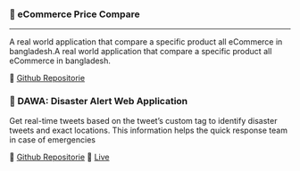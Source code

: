 ### :pushpin: eCommerce Price Compare
---
A real world application that compare a specific product all eCommerce
in bangladesh.A real world application that compare a specific product all
eCommerce in bangladesh.

:file_folder: [Github Repositorie](https://github.com/smdedar/flask-basic-ecommerce-price-compare)

### :pushpin: DAWA: Disaster Alert Web Application
Get real-time tweets based on the tweet’s custom tag to identify disaster tweets
and exact locations. This information helps the quick response team in case of
emergencies

:file_folder: [Github Repositorie](https://github.com/devded/Location-Checker/) 
:link: [Live](https://devded.github.io/Location-Checker/)